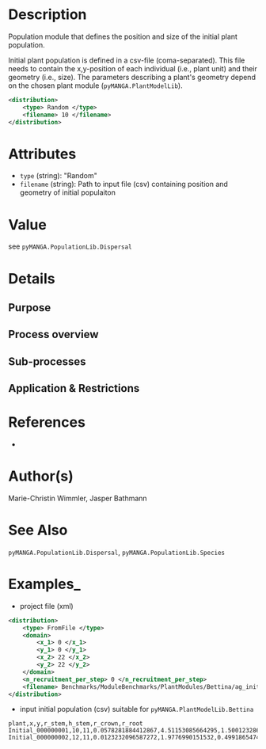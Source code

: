 # Description

Population module that defines the position and size of the initial plant population.

Initial plant population is defined in a csv-file (coma-separated).
This file needs to contain the x,y-position of each individual (i.e., plant unit) and their geometry (i.e., size).
The parameters describing a plant's geometry depend on the chosen plant module (`pyMANGA.PlantModelLib`).

```xml
<distribution>
    <type> Random </type>
    <filename> 10 </filename>
</distribution>
```

# Attributes

- ``type`` (string): "Random"
- ``filename`` (string): Path to input file (csv) containing position and geometry of initial populaiton

# Value

see ``pyMANGA.PopulationLib.Dispersal``

# Details
## Purpose

## Process overview

## Sub-processes

## Application & Restrictions


# References

-

# Author(s)

Marie-Christin Wimmler, Jasper Bathmann


# See Also

``pyMANGA.PopulationLib.Dispersal``,
``pyMANGA.PopulationLib.Species``


# Examples_

- project file (xml)
````xml
<distribution>
    <type> FromFile </type>
    <domain>
        <x_1> 0 </x_1>
        <y_1> 0 </y_1>
        <x_2> 22 </x_2>
        <y_2> 22 </y_2>
    </domain>
    <n_recruitment_per_step> 0 </n_recruitment_per_step>
    <filename> Benchmarks/ModuleBenchmarks/PlantModules/Bettina/ag_initial_population.csv </filename>
</distribution>
````

- input initial population (csv) suitable for `pyMANGA.PlantModelLib.Bettina`
````csv    
plant,x,y,r_stem,h_stem,r_crown,r_root
Initial_000000001,10,11,0.0578281884412867,4.51153085664295,1.50012328699222,0.926942149712091
Initial_000000002,12,11,0.0123232096587272,1.9776990151532,0.499186547499313,0.308854210975212
````
